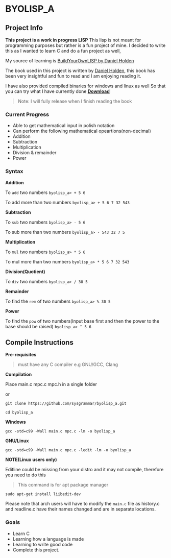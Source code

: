 # BYOLISP_A

## Project Info

**This project is a work in progress LISP**
This lisp is not meant for programming purposes but rather is a fun project of mine. I decided to write this as I wanted to learn C and do a fun project as well,

My source of learning is [BuildYourOwnLISP by Daniel Holden](https://buildyourownlisp.com/)

The book used in this project is written by [Daniel Holden](https://github.com/orangeduck), this book has been very insightful and fun to read and I am enjoying reading it.

I have also provided compiled binaries for windows and linux as well So that you can try what I have currently done
**[Download](https://github.com/sysgrammar/byolisp_a/releases)**

> Note: I will fully release when I finish reading the book


### Current Progress

- Able to get mathematical input in polish notation
- Can perform the following mathematical opeartions(non-decimal)
- Addition
- Subtraction
- Multiplication
- Division & remainder
- Power

### Syntax

**Addition**

To `add` two numbers
```byolisp_a> + 5 6```

To add more than two numbers
```byolisp_a> + 5 6 7 32 543```

**Subtraction**

To `sub` two numbers
```byolisp_a> - 5 6```

To sub more than two numbers
```byolisp_a> - 543 32 7 5```

**Multiplication**

To `mul` two numbers
```byolisp_a> * 5 6```

To mul more than two numbers
```byolisp_a> * 5 6 7 32 543```

**Division(Quotient)**

To `div` two numbers
```byolisp_a> / 30 5```

**Remainder**

To find the `rem` of two numbers
```byolisp_a> % 30 5```

**Power**

To find the `pow` of two numbers(Input base first and then the power to the base should be raised)
```byolisp_a> ^ 5 6```


## Compile Instructions

**Pre-requisites**
> must have any C compiler e.g GNU/GCC, Clang

**Compilation**

Place main.c mpc.c mpc.h in a single folder 

or

```git clone https://github.com/sysgrammar/byolisp_a.git```

```cd byolisp_a```
    
**Windows**

```gcc -std=c99 -Wall main.c mpc.c -lm -o byolisp_a```

**GNU/Linux**

```gcc -std=c99 -Wall main.c mpc.c -ledit -lm -o byolisp_a```

**NOTE(Linux users only)**

Editline could be missing from your distro and it may not compile, therefore you need to do this

>This command is for apt package manager 

```sudo apt-get install liibedit-dev```

Please note that arch users will have to modify the `main.c` file as history.c and readline.c have their names changed and are in separate locations.


### Goals

- Learn C
- Learning how a language is made
- Learning to write good code
- Complete this project.